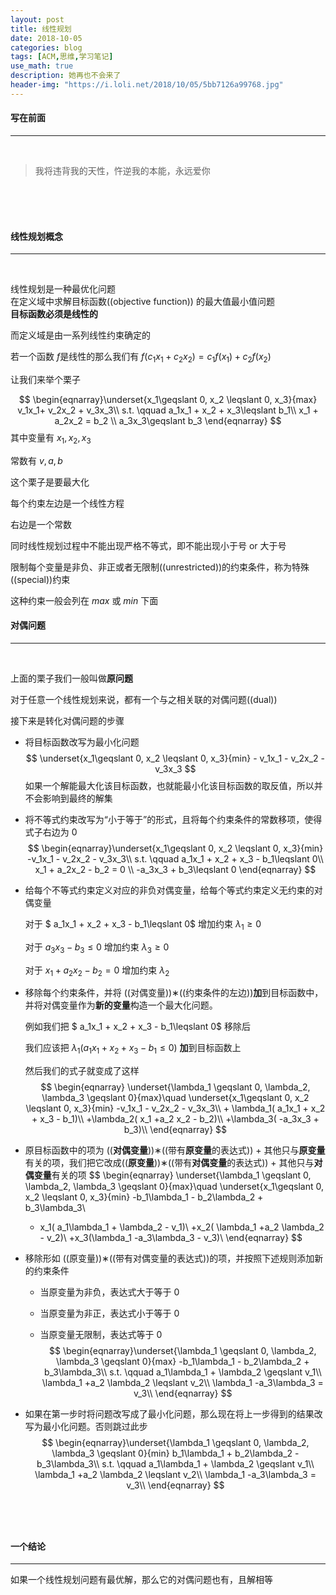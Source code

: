 ```yaml
---
layout: post
title: 线性规划
date: 2018-10-05
categories: blog
tags: [ACM,思维,学习笔记]
use_math: true	
description: 她再也不会来了
header-img: "https://i.loli.net/2018/10/05/5bb7126a99768.jpg"
---
```


#### 写在前面

---

<br>

> 我将违背我的天性，忤逆我的本能，永远爱你

<br><br><br>

#### 线性规划概念

---

<br>

线性规划是一种最优化问题<br>
在定义域中求解目标函数((objective function)) 的最大值最小值问题<br>
**目标函数必须是线性的**<br>

而定义域是由一系列线性约束确定的<br>

若一个函数 $f​$ 是线性的那么我们有 $f(c_1x_1 + c_2x_2) = c_1 f(x_1) + c_2 f(x_2)​$

让我们来举个栗子<br>

$$
\begin{eqnarray}\underset{x_1\geqslant 0, x_2 \leqslant  0, x_3}{max}  v_1x_1+ v_2x_2 + v_3x_3\\
s.t.  \qquad a_1x_1 + x_2 + x_3\leqslant  b_1\\
x_1 + a_2x_2 = b_2 \\
a_3x_3\geqslant b_3
\end{eqnarray}
$$
其中变量有 $x_1, x_2, x_3$<br>

常数有 $v, a, b$<br>

这个栗子是要最大化<br>

每个约束左边是一个线性方程<br>

右边是一个常数<br>

同时线性规划过程中不能出现严格不等式，即不能出现小于号 or 大于号<br>

限制每个变量是非负、非正或者无限制((unrestricted))的约束条件，称为特殊((special))约束<br>

这种约束一般会列在 $max$ 或 $min$ 下面<br>



#### 对偶问题

---

<br>

上面的栗子我们一般叫做**原问题**<br>

对于任意一个线性规划来说，都有一个与之相关联的对偶问题((dual))<br>

接下来是转化对偶问题的步骤<br>

- 将目标函数改写为最小化问题
  $$
  \underset{x_1\geqslant 0, x_2 \leqslant  0, x_3}{min} - v_1x_1 - v_2x_2 - v_3x_3
  $$
  如果一个解能最大化该目标函数，也就能最小化该目标函数的取反值，所以并不会影响到最终的解集


- 将不等式约束改写为“小于等于”的形式，且将每个约束条件的常数移项，使得式子右边为 0
  $$
  \begin{eqnarray}\underset{x_1\geqslant 0, x_2 \leqslant  0, x_3}{min}  -v_1x_1 - v_2x_2 - v_3x_3\\
  s.t.  \qquad a_1x_1 + x_2 + x_3 - b_1\leqslant 0\\
  x_1 + a_2x_2 - b_2 = 0 \\
  -a_3x_3 + b_3\leqslant 0
  \end{eqnarray}
  $$



- 给每个不等式约束定义对应的非负对偶变量，给每个等式约束定义无约束的对偶变量

  对于 $ a_1x_1 + x_2 + x_3 - b_1\leqslant 0$ 增加约束 $\lambda_1 \geqslant 0$<br>

  对于 $a_3x_3 - b_3\leqslant 0$ 增加约束 $\lambda_3 \geqslant 0$<br>

  对于 $x_1 + a_2x_2 - b_2 = 0$ 增加约束 $\lambda_2$<br>


- 移除每个约束条件，并将 ((对偶变量))∗((约束条件的左边))**加**到目标函数中，并将对偶变量作为**新的变量**构造一个最大化问题。

  例如我们把 $ a_1x_1 + x_2 + x_3 - b_1\leqslant 0$  移除后<br>

  我们应该把 $\lambda_1( a_1x_1 + x_2 + x_3 - b_1\leqslant 0)$ **加**到目标函数上

  然后我们的式子就变成了这样<br>
  $$
  \begin{eqnarray}	\underset{\lambda_1 \geqslant 0, \lambda_2, \lambda_3 \geqslant  0}{max}\quad \underset{x_1\geqslant 0, x_2 \leqslant  0, x_3}{min}  -v_1x_1 - v_2x_2 - v_3x_3\\ + \lambda_1( a_1x_1 + x_2 + x_3 - b_1)\\
  +\lambda_2( x_1 +a_2 x_2  - b_2)\\
  +\lambda_3( -a_3x_3 + b_3)\\
  \end{eqnarray}
  $$

- 原目标函数中的项为 ((**对偶变量**))∗((带有**原变量**的表达式)) + 其他只与**原变量**有关的项，我们把它改成((**原变量**))∗((带有**对偶变量**的表达式)) + 其他只与**对偶变量**有关的项
  $$
  \begin{eqnarray}	\underset{\lambda_1 \geqslant 0, \lambda_2, \lambda_3 \geqslant  0}{max}\quad \underset{x_1\geqslant 0, x_2 \leqslant  0, x_3}{min}  -b_1\lambda_1 - b_2\lambda_2 + b_3\lambda_3\\
  + x_1( a_1\lambda_1 + \lambda_2 - v_1)\\
  +x_2( \lambda_1 +a_2 \lambda_2  - v_2)\\
  +x_3(\lambda_1 -a_3\lambda_3 - v_3)\\
  \end{eqnarray}
  $$



- 移除形如 ((原变量))∗((带有对偶变量的表达式))的项，并按照下述规则添加新的约束条件

  - 当原变量为非负，表达式大于等于 0

  - 当原变量为非正，表达式小于等于 0

  - 当原变量无限制，表达式等于 0
    $$
    \begin{eqnarray}\underset{\lambda_1 \geqslant 0, \lambda_2, \lambda_3 \geqslant  0}{max} -b_1\lambda_1 - b_2\lambda_2 + b_3\lambda_3\\
    s.t.  \qquad
    a_1\lambda_1 + \lambda_2 \geqslant v_1\\
     \lambda_1 +a_2 \lambda_2  \leqslant v_2\\
     \lambda_1 -a_3\lambda_3 = v_3\\
    \end{eqnarray}
    $$



- 如果在第一步时将问题改写成了最小化问题，那么现在将上一步得到的结果改写为最小化问题。否则跳过此步
  $$
  \begin{eqnarray}\underset{\lambda_1 \geqslant 0, \lambda_2, \lambda_3 \geqslant  0}{min} b_1\lambda_1 + b_2\lambda_2 - b_3\lambda_3\\
  s.t.  \qquad
  a_1\lambda_1 + \lambda_2 \geqslant v_1\\
   \lambda_1 +a_2 \lambda_2  \leqslant v_2\\
   \lambda_1 -a_3\lambda_3 = v_3\\
  \end{eqnarray}
  $$
  <br><br><br>

#### 一个结论

*******

如果一个线性规划问题有最优解，那么它的对偶问题也有，且解相等

